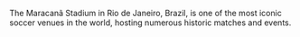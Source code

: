 The Maracanã Stadium in Rio de Janeiro, Brazil, is one of the most iconic soccer venues in the world, hosting numerous historic matches and events.
